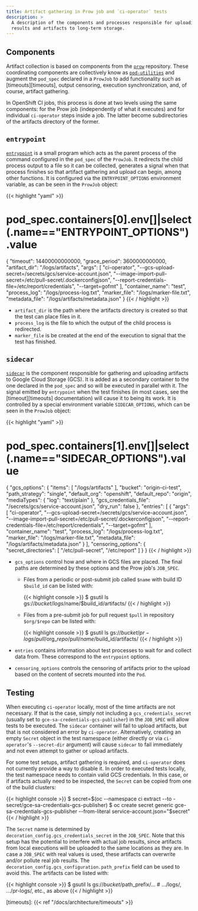 ```yaml
---
title: Artifact gathering in Prow job and `ci-operator` tests
description: >
  A description of the components and processes responsible for uploading test
  results and artifacts to long-term storage.
---
```


## Components

Artifact collection is based on components from the [`prow`][prow]
repository.  These coordinating components are collectively know as
[`pod-utilities`][pod_utils] and  augment the `pod_spec` declared in a `ProwJob`
to add functionality such as [timeouts][timeouts], output censoring, execution
synchronization, and, of course, artifact gathering.

In OpenShift CI jobs, this process is done at two levels using the same
components: for the Prow job (independently of what it executes) and for
individual `ci-operator` steps inside a job.  The latter become subdirectories
of the artifacts directory of the former.

## `entrypoint`

[`entrypoint`][entrypoint] is a small program which acts as the parent process
of the command configured in the `pod_spec` of the `ProwJob`.  It redirects the
child process output to a file so it can be collected, generates a signal when
that process finishes so that artifact gathering and upload can begin, among
other functions.  It is configured via the `ENTRYPOINT_OPTIONS` environment
variable, as can be seen in the `ProwJob` object:

{{< highlight "yaml" >}}
# pod_spec.containers[0].env[]|select(.name=="ENTRYPOINT_OPTIONS").value
{
  "timeout": 14400000000000,
  "grace_period": 3600000000000,
  "artifact_dir": "/logs/artifacts",
  "args": [
    "ci-operator",
    "--gcs-upload-secret=/secrets/gcs/service-account.json",
    "--image-import-pull-secret=/etc/pull-secret/.dockerconfigjson",
    "--report-credentials-file=/etc/report/credentials",
    "--target=gofmt"
  ],
  "container_name": "test",
  "process_log": "/logs/process-log.txt",
  "marker_file": "/logs/marker-file.txt",
  "metadata_file": "/logs/artifacts/metadata.json"
}
{{< / highlight >}}

- `artifact_dir` is the path where the artifacts directory is created so that
  the test can place files in it.
- `process_log` is the file to which the output of the child process is
  redirected.
- `marker_file` is be created at the end of the execution to signal that the
  test has finished.

## `sidecar`

[`sidecar`][sidecar] is the component responsible for gathering and uploading
artifacts to Google Cloud Storage (GCS).  It is added as a secondary container
to the one declared in the `pod_spec` and so will be executed in parallel with
it.  The signal emitted by `entrypoint` when the test finishes (in most cases,
see the [timeout][timeouts] documentation) will cause it to being its work.  It
is controlled by a special environment variable `SIDECAR_OPTIONS`, which can be
seen in the `ProwJob` object:

{{< highlight "yaml" >}}
# pod_spec.containers[1].env[]|select(.name=="SIDECAR_OPTIONS").value
{
  "gcs_options": {
    "items": [
      "/logs/artifacts"
    ],
    "bucket": "origin-ci-test",
    "path_strategy": "single",
    "default_org": "openshift",
    "default_repo": "origin",
    "mediaTypes": {
      "log": "text/plain"
    },
    "gcs_credentials_file": "/secrets/gcs/service-account.json",
    "dry_run": false
  },
  "entries": [
    {
      "args": [
        "ci-operator",
        "--gcs-upload-secret=/secrets/gcs/service-account.json",
        "--image-import-pull-secret=/etc/pull-secret/.dockerconfigjson",
        "--report-credentials-file=/etc/report/credentials",
        "--target=gofmt"
      ],
      "container_name": "test",
      "process_log": "/logs/process-log.txt",
      "marker_file": "/logs/marker-file.txt",
      "metadata_file": "/logs/artifacts/metadata.json"
    }
  ],
  "censoring_options": {
    "secret_directories": [
      "/etc/pull-secret",
      "/etc/report"
    ]
  }
}
{{< / highlight >}}

- `gcs_options` control how and where in GCS files are placed.  The final paths
  are determined by these options and the Prow job's `JOB_SPEC`.

  - Files from a periodic or post-submit job called `$name` with build ID
    `$build_id` can be listed with:

    {{< highlight console >}}
$ gsutil ls gs://$bucket/logs/$name/$build_id/artifacts/
    {{< / highlight >}}
  - Files from a pre-submit job for pull request `$pull` in repository
    `$org/$repo` can be listed with:

    {{< highlight console >}}
$ gsutil ls gs://$bucket/pr-logs/pull/$org_$repo/$pull/$name/$build_id/artifacts/
    {{< / highlight >}}

- `entries` contains information about test processes to wait for and collect
  data from.  These correspond to the `entrypoint` options.

- `censoring_options` controls the censoring of artifacts prior to the upload
  based on the content of secrets mounted into the `Pod`.

## Testing

When executing `ci-operator` locally, most of the time artifacts are not
necessary.  If that is the case, simply not including a `gcs_credentials_secret`
(usually set to `gce-sa-credentials-gcs-publisher`) in the `JOB_SPEC` will allow
tests to be executed.  The `sidecar` container will fail to upload artifacts,
but that is not considered an error by `ci-operator`.  Alternatively, creating
an empty `Secret` object in the test namespace (either directly or via
`ci-operator`'s `--secret-dir` argument) will cause `sidecar` to fail
immediately and not even attempt to gather or upload artifacts.

For some test setups, artifact gathering is required, and `ci-operator` does not
currently provide a way to disable it.  In order to executed tests locally, the
test namespace needs to contain valid GCS credentials.  In this case, or if
artifacts actually need to be inspected, the `Secret` can be copied from one of
the build clusters:

{{< highlight console >}}
$ secret=$(oc --namespace ci extract --to - secret/gce-sa-credentials-gcs-publisher)
$ oc create secret generic gce-sa-credentials-gcs-publisher --from-literal service-account.json="$secret"
{{< / highlight >}}

The `Secret` name is determined by `decoration_config.gcs_credentials_secret` in
the `JOB_SPEC`.  Note that this setup has the potential to interfere with actual
job results, since artifacts from local executions will be uploaded to the same
locations as they are.  In case a `JOB_SPEC` with real values is used, these
artifacts can overwrite and/or pollute real job results.  The
`decoration_config.gcs_configuration.path_prefix` field can be used to avoid
this.  The artifacts can be listed with:

{{< highlight console >}}
$ gsutil ls gs://$bucket/$path_prefix/… # …/logs/, …/pr-logs/, etc., as above
{{< / highlight >}}

[entrypoint]: https://github.com/kubernetes-sigs/prow/tree/main/prow/cmd/entrypoint
[pod_utils]: https://github.com/kubernetes-sigs/prow/tree/main/prow/pod-utils 
[sidecar]: https://github.com/kubernetes-sigs/prow/tree/main/prow/cmd/sidecar
[prow]: https://github.com/kubernetes-sigs/prow.git
[timeouts]: {{< ref "/docs/architecture/timeouts" >}}
